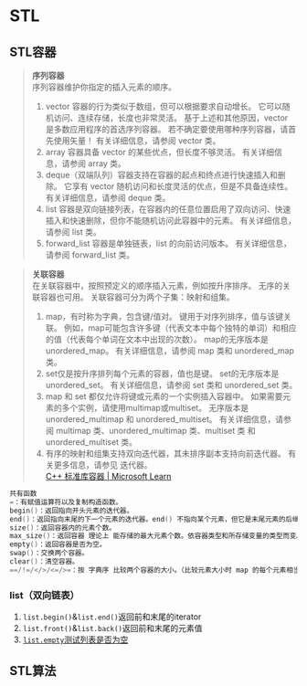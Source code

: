 # STL
## STL容器
>**序列容器**  
>序列容器维护你指定的插入元素的顺序。  
>1. vector 容器的行为类似于数组，但可以根据要求自动增长。 它可以随机访问、连续存储，长度也非常灵活。 基于上述和其他原因，vector 是多数应用程序的首选序列容器。 若不确定要使用哪种序列容器，请首先使用矢量！ 有关详细信息，请参阅 vector 类。  
>2. array 容器具备 vector 的某些优点，但长度不够灵活。 有关详细信息，请参阅 array 类。  
>3. deque（双端队列）容器支持在容器的起点和终点进行快速插入和删除。 它享有 vector 随机访问和长度灵活的优点，但是不具备连续性。 有关详细信息，请参阅 deque 类。  
>4. list 容器是双向链接列表，在容器内的任意位置启用了双向访问、快速插入和快速删除，但你不能随机访问此容器中的元素。 有关详细信息，请参阅 list 类。  
>5. forward_list 容器是单独链表，list 的向前访问版本。 有关详细信息，请参阅 forward_list 类。  

>**关联容器**  
>在关联容器中，按照预定义的顺序插入元素，例如按升序排序。 无序的关联容器也可用。 关联容器可分为两个子集：映射和组集。  
>1. map，有时称为字典，包含键/值对。 键用于对序列排序，值与该键关联。 例如，map可能包含许多键（代表文本中每个独特的单词）和相应的值（代表每个单词在文本中出现的次数）。 map的无序版本是 unordered_map。 有关详细信息，请参阅 map 类和 unordered_map 类。  
>2. set仅是按升序排列每个元素的容器，值也是键。 set的无序版本是 unordered_set。 有关详细信息，请参阅 set 类和 unordered_set 类。  
>3. map 和 set 都仅允许将键或元素的一个实例插入容器中。 如果需要元素的多个实例，请使用multimap或multiset。 无序版本是 unordered_multimap 和 unordered_multiset。 有关详细信息，请参阅 multimap 类、unordered_multimap 类、multiset 类 和 unordered_multiset 类。  
>4. 有序的映射和组集支持双向迭代器，其未排序副本支持向前迭代器。 有关更多信息，请参见 迭代器。  
[C++ 标准库容器 | Microsoft Learn](https://learn.microsoft.com/zh-cn/cpp/standard-library/stl-containers?view=msvc-170)

```cpp
共有函数
=：有赋值运算符以及复制构造函数。
begin()：返回指向开头元素的迭代器。
end()：返回指向末尾的下一个元素的迭代器。end() 不指向某个元素，但它是末尾元素的后继。
size()：返回容器内的元素个数。
max_size()：返回容器 理论上 能存储的最大元素个数。依容器类型和所存储变量的类型而变。
empty()：返回容器是否为空。
swap()：交换两个容器。
clear()：清空容器。
==/!=/</>/<=/>=：按 字典序 比较两个容器的大小。（比较元素大小时 map 的每个元素相当于 set<pair<key, value> >，无序容器不支持 </>/<=/>=。）
```

### list（双向链表）
1. `list.begin()`&`list.end()`返回前和末尾的iterator
2. `list.front()`&`list.back()`返回前和末尾的元素值
3. [`list.empty`测试列表是否为空](https://learn.microsoft.com/zh-cn/cpp/standard-library/list-class?view=msvc-170#empty)








## STL算法

